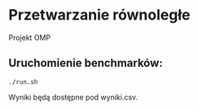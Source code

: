 # Przetwarzanie równoległe

Projekt OMP

## Uruchomienie benchmarków:

```code
./run.sh
```

Wyniki będą dostępne pod wyniki.csv.